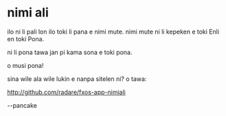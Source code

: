 nimi ali
========

ilo ni li pali lon ilo toki li pana e nimi mute.
nimi mute ni li kepeken e toki Enli en toki Pona.

ni li pona tawa jan pi kama sona e toki pona.

o musi pona!

sina wile ala wile lukin e nanpa sitelen ni? o tawa:

  http://github.com/radare/fxos-app-nimiali

--pancake
